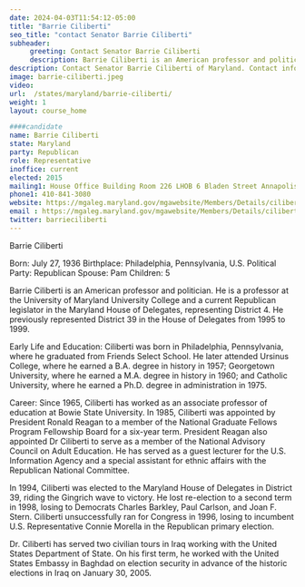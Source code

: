 ```yaml
---
date: 2024-04-03T11:54:12-05:00
title: "Barrie Ciliberti"
seo_title: "contact Senator Barrie Ciliberti"
subheader:
     greeting: Contact Senator Barrie Ciliberti
     description: Barrie Ciliberti is an American professor and politician. He is a professor at the University of Maryland University College and a current Republican legislator in the Maryland House of Delegates, representing District 4.
description: Contact Senator Barrie Ciliberti of Maryland. Contact information for Barrie Ciliberti includes email address, phone number, and mailing address.
image: barrie-ciliberti.jpeg
video:
url:  /states/maryland/barrie-ciliberti/
weight: 1
layout: course_home

####candidate
name: Barrie Ciliberti
state: Maryland
party: Republican
role: Representative
inoffice: current
elected: 2015
mailing1: House Office Building Room 226 LHOB 6 Bladen Street Annapolis, MD 21401
phone1: 410-841-3080
website: https://mgaleg.maryland.gov/mgawebsite/Members/Details/ciliberti01/
email : https://mgaleg.maryland.gov/mgawebsite/Members/Details/ciliberti01/
twitter: barrieciliberti
---
```


Barrie Ciliberti

Born: July 27, 1936
Birthplace: Philadelphia, Pennsylvania, U.S.
Political Party: Republican
Spouse: Pam
Children: 5

Barrie Ciliberti is an American professor and politician. He is a professor at the University of Maryland University College and a current Republican legislator in the Maryland House of Delegates, representing District 4. He previously represented District 39 in the House of Delegates from 1995 to 1999.

Early Life and Education:
Ciliberti was born in Philadelphia, Pennsylvania, where he graduated from Friends Select School. He later attended Ursinus College, where he earned a B.A. degree in history in 1957; Georgetown University, where he earned a M.A. degree in history in 1960; and Catholic University, where he earned a Ph.D. degree in administration in 1975.

Career:
Since 1965, Ciliberti has worked as an associate professor of education at Bowie State University. In 1985, Ciliberti was appointed by President Ronald Reagan to a member of the National Graduate Fellows Program Fellowship Board for a six-year term. President Reagan also appointed Dr Ciliberti to serve as a member of the National Advisory Council on Adult Education. He has served as a guest lecturer for the U.S. Information Agency and a special assistant for ethnic affairs with the Republican National Committee.

In 1994, Ciliberti was elected to the Maryland House of Delegates in District 39, riding the Gingrich wave to victory. He lost re-election to a second term in 1998, losing to Democrats Charles Barkley, Paul Carlson, and Joan F. Stern. Ciliberti unsuccessfully ran for Congress in 1996, losing to incumbent U.S. Representative Connie Morella in the Republican primary election.

Dr. Ciliberti has served two civilian tours in Iraq working with the United States Department of State. On his first term, he worked with the United States Embassy in Baghdad on election security in advance of the historic elections in Iraq on January 30, 2005.

